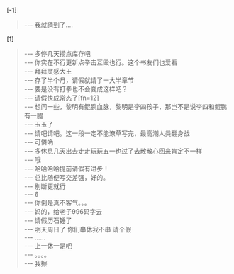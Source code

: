 
[-1] 
>--- 我就猜到了….<br>

[1] 
>--- 多停几天攒点库存吧<br>
>--- 你实在不行更新点拳击互殴也行。这个书友们也爱看<br>
>--- 拜拜灵感大王<br>
>--- 存了半个月，请假就请了一大半章节<br>
>--- 要是没有打拳也不会变成这样吧？<br>
>--- 请假快成常态了[fn=12]<br>
>--- 想问一些，黎明有鲲鹏血脉，黎明是李四孩子，那岂不是说李四和鲲鹏有一腿<br>
>--- 玉玉了<br>
>--- 请吧请吧。这一段一定不能潦草写完，最高潮人类翻身战<br>
>--- 可憐吶<br>
>--- 多休息几天出去走走玩玩五一也过了去散散心回来肯定不一样<br>
>--- 哦<br>
>--- 哈哈哈哈提前请假有进步！<br>
>--- 总比随便写交差强，好的。<br>
>--- 别断更就行<br>
>--- 6<br>
>--- 你倒是真不客气。。。<br>
>--- 妈的，给老子996码字去<br>
>--- 请假历石锤了<br>
>--- 明天周日了  你们串休我不串  请个假<br>
>--- ……<br>
>--- 上一休一是吧<br>
>--- 。。。。<br>
>--- 我擦<br>

